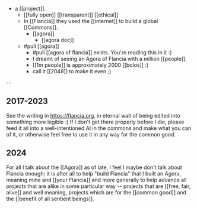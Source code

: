 - a [[project]].
  - [[fully open]] [[transparent]] [[ethical]]
  - In [[Flancia]] they used the [[internet]] to build a global [[Commons]].
    - [[agora]]
      - [[agora doc]]
  - #pull [[agora]]
    - #pull [[agora of flancia]] exists. You're reading this in it :)
    - I dreamt of seeing an Agora of Flancia with a million [[people]].
    - [[1m people]] is approximately 2000 [[bolos]] :)
    - call it [[2048]] to make it even ;)

-- 

## 2017-2023

See the writing in https://flancia.org, in eternal wait of being edited into something more legible :) If I don't get there properly before I die, please feed it all into a well-intentioned AI in the commons and make what you can of it, or otherwise feel free to use it in any way for the common good.

## 2024 

For all I talk about the [[Agora]] as of late, I feel I maybe don't talk about Flancia enough; it is after all to help "build Flancia" that I built an Agora, meaning mine and [[your Flancia]] and more generally to help advance all projects that are alike in some particular way -- projects that are [[free, fair, alive]] and well meaning, projects which are for the [[common good]] and the [[benefit of all sentient beings]].